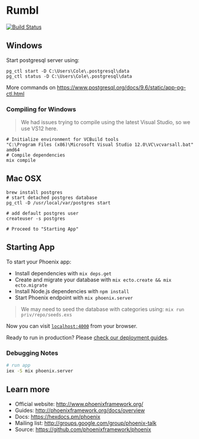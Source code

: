 # Rumbl

[![Build Status](https://travis-ci.org/ZombieHippie/phoenix-rumbl-tutorial.svg?branch=master)](https://travis-ci.org/ZombieHippie/phoenix-rumbl-tutorial)

## Windows

Start postgresql server using:

```shell
pg_ctl start -D C:\Users\Cole\.postgresql\data
pg_ctl status -D C:\Users\Cole\.postgresql\data
```

More commands on https://www.postgresql.org/docs/9.6/static/app-pg-ctl.html

### Compiling for Windows

> We had issues trying to compile using the latest Visual Studio, so we use VS12 here.

```shell
# Initialize environment for VCBuild tools
"C:\Program Files (x86)\Microsoft Visual Studio 12.0\VC\vcvarsall.bat" amd64
# Compile dependencies
mix compile
```

## Mac OSX

```shell
brew install postgres
# start detached postgres database
pg_ctl -D /usr/local/var/postgres start

# add default postgres user
createuser -s postgres

# Proceed to "Starting App"
```

## Starting App

To start your Phoenix app:

  * Install dependencies with `mix deps.get`
  * Create and migrate your database with `mix ecto.create && mix ecto.migrate`
  * Install Node.js dependencies with `npm install`
  * Start Phoenix endpoint with `mix phoenix.server`

> We may need to seed the database with categories using: `mix run priv/repo/seeds.exs`

Now you can visit [`localhost:4000`](http://localhost:4000) from your browser.

Ready to run in production? Please [check our deployment guides](http://www.phoenixframework.org/docs/deployment).

### Debugging Notes

```sh
# run app
iex -S mix phoenix.server
```

## Learn more

  * Official website: http://www.phoenixframework.org/
  * Guides: http://phoenixframework.org/docs/overview
  * Docs: https://hexdocs.pm/phoenix
  * Mailing list: http://groups.google.com/group/phoenix-talk
  * Source: https://github.com/phoenixframework/phoenix
